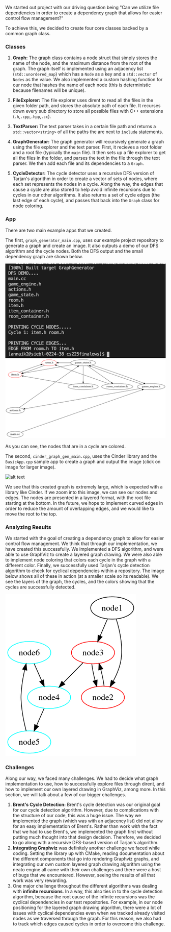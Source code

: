 We started out project with our driving question being "Can we utilize file dependencies in order to create a dependency graph that allows for easier control flow management?"

To achieve this, we decided to create four core classes backed by a common graph class.

### Classes
1. **Graph:** The graph class contains a node struct that simply stores the name of the node, and the maximum distance from the root of the graph. The graph itself is implemented using an adjacency list (`std::unordered_map`) which has a `Node` as a key and a `std::vector` of `Nodes` as the value. We also implemented a custom hashing function for our node that hashes the name of each node (this is deterministic because filenames will be unique).

2. **FileExplorer:** The file explorer uses dirent to read all the files in the given folder path, and stores the absolute path of each file. It recurses down every sub directory to store all possible files with C++ extensions
(`.h`,`.cpp`,`.hpp`,`.cc`). 

3. **TextParser:** The text parser takes in a certain file path and returns a `std::vector<string>` of all the paths the are next to `include` statements. 

4. **GraphGenerator:** The graph generator will recursively generate a graph using the file explorer and the text parser. First, it recieves a root folder and a root file (typically the `main` file). It then sets up a file explorer to get all the files in the folder, and parses the text in the file through the text parser. We then add each file and its dependencies to a `Graph`. 

5. **CycleDetector:** The cycle detector uses a recursive DFS version of Tarjan's algorithm in order to create a vector of sets of nodes, where each set represents the nodes in a cycle. Along the way, the edges that cause a cycle are also stored to help avoid infinite recursions due to cycles in our other algorithms. It also returns a set of cycle edges (the last edge of each cycle), and passes that back into the `Graph` class for node coloring.

### App
There are two main example apps that we created. 

The first, `graph_generator_main.cpp`, uses our example project repository to generate a graph and create an image. It also outputs a demo of our DFS algorithm and the cycle nodes. Both the DFS output and the small dependency graph are shown below.

![alt text](images/graphgenmain.png "GraphGen App")
![alt text](images/small_repo.png "Small Repository Example")


As you can see, the nodes that are in a cycle are colored. 

The second, `cinder_graph_gen_main.cpp`, uses the Cinder library and the `BasicApp.cpp` sample app to create a graph and output the image (click on image for larger image).

![alt text](images/out_ours.png "Cinder App")

We see that this created graph is extremely large, which is expected with a library like Cinder. If we zoom into this image, we can see our nodes and edges. The nodes are presented in a layered format, with the root file starting at the bottom. In the future, we hope to implement curved edges in order to reduce the amount of overlapping edges, and we would like to move the root to the top.

### Analyzing Results
We started with the goal of creating a dependency graph to allow for easier control flow management. We think that through our implementation, we have created this successfully. We implemented a DFS algorithm, and were able to use GraphViz to create a layered graph drawing. We were also able to implement node coloring that colors each cycle in the graph with a different color. Finally, we successfully used Tarjan's cycle detection algorithm to check for cyclical dependencies within a repository. The image below shows all of these in action (at a smaller scale so its readable). We see the layers of the graph, the cycles, and the colors showing that the cycles are successfully detected. 

![alt text](images/lgd1.png "Small Graph")

### Challenges
Along our way, we faced many challenges. We had to decide what graph implementation to use, how to successfully explore files through dirent, and how to implement our own layered drawing in GraphViz, among more. In this section, we will talk about a few of our bigger challenges.

1. **Brent's Cycle Detection:** Brent's cycle detection was our original goal for our cycle detection algorithm. However, due to complications with the structure of our code, this was a huge issue. The way we implemented the graph (which was with an adjacency list) did not allow for an easy implementation of Brent's. Rather than work *with* the fact that we had to use Brent's, we implemented the graph first without putting much thought into that design decision. Therefore, we decided to go along with a recursive DFS-based version of Tarjan's algorithm.
2. **Integrating Graphviz** was definitely another challenge we faced while coding. Setting the library up with CMake, reading documentation about the different components that go into rendering Graphviz graphs, and integrating our own custom layered graph drawing algorithm using the neato engine all came with their own challenges and there were a host of bugs that we encountered. However, seeing the results of all that work was very rewarding.
3. One major challenge throughout the different algorithms was dealing with **infinite recursions**. In a way, this also ties in to the cycle detection algorithm, because the root cause of the infinite recursions was the cyclical dependencies in our test repositories. For example, in our node positioning for the layered graph drawing algorithm, there were a lot of issues with cyclical dependencies even when we tracked already visited nodes as we traversed through the graph. For this reason, we also had to track which edges caused cycles in order to overcome this challenge.